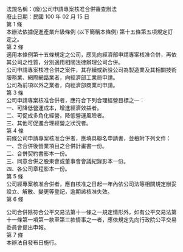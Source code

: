 法規名稱：(廢)公司申請專案核准合併審查辦法  
廢止日期：民國 100 年 02 月 15 日  
第 1 條  
本辦法依據促進產業升級條例 (以下簡稱本條例) 第十五條第五項規定訂  
定之。  
第 2 條  
適用本條例第十五條規定之公司，應先向經濟部申請專案核准合併，再依  
其公司之性質，分別適用相關法律辦理公司合併。  
公司申請專案核准合併之案件，其存續或新設公司為製造業及其相關技術  
服務業、網際網路業者，向經濟部工業局申請。  
公司為前項以外之業者，向經濟部商業司申請。  
第 3 條  
公司申請專案核准合併者，應符合下列合理經營目標之一：  
一、可降低營運成本，增進經濟效益者。  
二、可促成多角化經營，降低營運風險者。  
三、其他可促進合理經營之狀況者。  
第 4 條  
前條公司申請專案核准合併者，應填具聯名申請書，並檢附下列文件：  
一、含合併後營業項目之合併計畫書一份。  
二、合併契約書影本一份。  
三、同意合併之股東會或董事會會議紀錄影本一份。  
四、各公司章程影本一份。  
第 5 條  
公司經專案核准合併者，應自核准之日起一年內依公司法等相關規定辦妥  
設立、解散、變更等登記，逾期該核准失效。  
第 6 條  


公司合併除符合公平交易法第十一條之一規定情形外，如有公平交易法第  
十一條第一項第一款至第三款情事之一者，應依規定先向行政院公平交易  
委員會提出申報。  
第 7 條  
本辦法自發布日施行。  


